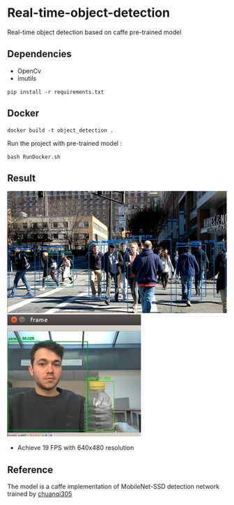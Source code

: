 # Real-time-object-detection
Real-time object detection based on caffe pre-trained model

## Dependencies

* OpenCv
* imutils

```
pip install -r requirements.txt
```

## Docker


```
docker build -t object_detection .
```


Run the project with pre-trained model :

```
bash RunDocker.sh
```

## Result 
<p float="left">
  <img src="images/screen2.png" alt="hi" class="inline" height = 280 />
  <img src="images/screen4.png" alt="hi" class="inline" height = 280  />
</p>  

* Achieve 19 FPS with 640x480 resolution

## Reference

 The model is a caffe implementation of MobileNet-SSD detection network trained by 
 <a href = "https://github.com/chuanqi305/MobileNet-SSD"> chuanqi305</a>




